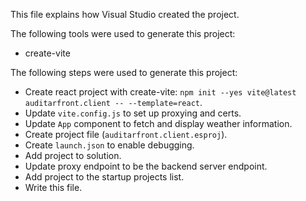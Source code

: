 This file explains how Visual Studio created the project.

The following tools were used to generate this project:
- create-vite

The following steps were used to generate this project:
- Create react project with create-vite: `npm init --yes vite@latest auditarfront.client -- --template=react`.
- Update `vite.config.js` to set up proxying and certs.
- Update `App` component to fetch and display weather information.
- Create project file (`auditarfront.client.esproj`).
- Create `launch.json` to enable debugging.
- Add project to solution.
- Update proxy endpoint to be the backend server endpoint.
- Add project to the startup projects list.
- Write this file.

